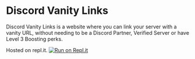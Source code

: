 # Discord Vanity Links
Discord Vanity Links is a website where you can link your server with a vanity URL, without needing to be a Discord Partner, Verified Server or have Level 3 Boosting perks.

Hosted on repl.it. [![Run on Repl.it](https://repl.it/badge/github/haroongames-git/discord-vanity-links)](https://repl.it/github/haroongames-git/discord-vanity-links)